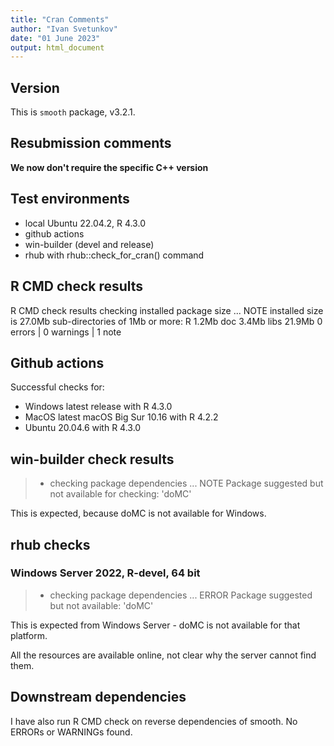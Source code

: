 ```yaml
---
title: "Cran Comments"
author: "Ivan Svetunkov"
date: "01 June 2023"
output: html_document
---
```


## Version
This is ``smooth`` package, v3.2.1.


## Resubmission comments
**We now don't require the specific C++ version**


## Test environments
* local Ubuntu 22.04.2, R 4.3.0
* github actions
* win-builder (devel and release)
* rhub with rhub::check_for_cran() command

## R CMD check results
R CMD check results
checking installed package size ... NOTE
    installed size is 27.0Mb
    sub-directories of 1Mb or more:
      R      1.2Mb
      doc    3.4Mb
      libs  21.9Mb
0 errors | 0 warnings | 1 note

## Github actions
Successful checks for:

- Windows latest release with R 4.3.0
- MacOS latest macOS Big Sur 10.16 with R 4.2.2
- Ubuntu 20.04.6 with R 4.3.0

## win-builder check results
>* checking package dependencies ... NOTE
>Package suggested but not available for checking: 'doMC'

This is expected, because doMC is not available for Windows.

## rhub checks
### Windows Server 2022, R-devel, 64 bit
> * checking package dependencies ... ERROR
> Package suggested but not available: 'doMC'

This is expected from Windows Server - doMC is not available for that platform.

All the resources are available online, not clear why the server cannot find them.

## Downstream dependencies
I have also run R CMD check on reverse dependencies of smooth.
No ERRORs or WARNINGs found.
